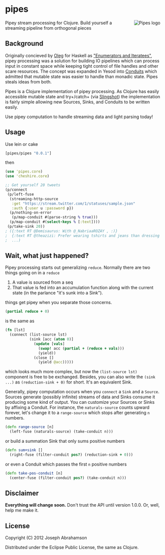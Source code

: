 # pipes

<img src="https://github.com/downloads/tel/pipes/thepipe.png"
 alt="Pipes logo" title="Stylish, functional, iconic." align="right" />

Pipey stream processing for Clojure. 
Build yourself a streaming pipeline from orthogonal pieces

## Background

Originally concieved by [Oleg](http://okmij.org/ftp/) for Haskell as 
["Enumerators and Iteratees"](http://okmij.org/ftp/Streams.html), 
pipey processing was a solution for building IO pipelines which can 
process input in constant space while keeping tight control of file 
handles and other scare resources. The concept was expanded in Yesod 
into [Conduits](http://www.yesodweb.com/blog/2012/01/conduits-conduits)
which admitted that mutable state was easier to handle than monadic
state. Pipes steals ideas from both.

Pipes is a Clojure implementation of pipey processing. As Clojure has
easily accessible mutable state and try+/catch+ (via
[Slingshot](https://github.com/scgilardi/slingshot)) the
implementation is fairly simple allowing new Sources, Sinks, and
Conduits to be written easily.

Use pipey computation to handle streaming data and light parsing
today!

## Usage

Use lein or cake

```Clojure
[pipes/pipes "0.0.1"]
```

then

```Clojure
(use 'pipes.core)
(use 'cheshire.core)

;; Get yourself 20 tweets
(p/connect
 (p/left-fuse
  (streaming-http-source
   :get "https://stream.twitter.com/1/statuses/sample.json"
   :auth {:user u :password p})
  (p/nothing-on-error 
   (p/map-conduit #(parse-string % true)))
  (p/map-conduit #(select-keys % [:text])))
 (p/take-sink 20))
; ({:text RT @Demisaurus: With @_NabriaaROZAY , :)}
;  {:text RT @theazizi: Prefer wearing tshirts and jeans than dressing up}
;  ...)
```

## Wait, what just happened?

Pipey processing starts out generalizing `reduce`. Normally there 
are two things going on in a `reduce`

1. A value is sourced from a seq
2. That value is fed into an accumulation function along with the 
   current state (in the parlance "it's sunk into a Sink").

things get pipey when you separate those concerns.

```Clojure
(partial reduce + 0)
```

is the same as

```Clojure
(fn [lst]
  (connect (list-source lst)
           (sink [acc (atom 0)]
             (update [vals]
               (swap! acc (partial + (reduce + vals)))
               (yield))
             (close []
               (yield @acc)))))
```

which looks much more complex, but now the `(list-source lst)` 
component is free to be exchanged. Besides, you can also write
the `(sink ...)` as `(reduction-sink + 0)` for short. It's an
equivalent Sink.

Generally, pipey computation occurs when you `connect` a `Sink` and 
a `Source`. Sources generate (possibly infinite) streams of data and 
Sinks consume it producing some kind of output. You can customize your
Sources or Sinks by affixing a Conduit. For instance, the `naturals-source`
counts upward forever, let's change it to a `range-source` which stops
after generating `n` numbers.

```Clojure
(defn range-source [n]
  (left-fuse (naturals-source) (take-conduit n)))
```

or build a summation Sink that only sums positive numbers

```Clojure
(defn sum+sink []
  (right-fuse (filter-conduit pos?) (reduction-sink + 0)))
```

or even a Conduit which passes the first `n` positive numbers

```Clojure
(defn take-pos-conduit [n]
  (center-fuse (filter-conduit pos?) (take-conduit n)))
```

## Disclaimer

**Everything will change soon.** Don't trust the API until
version 1.0.0. Or, well, help me make it.

## License

Copyright (C) 2012 Joseph Abrahamson

Distributed under the Eclipse Public License, the same as Clojure.
